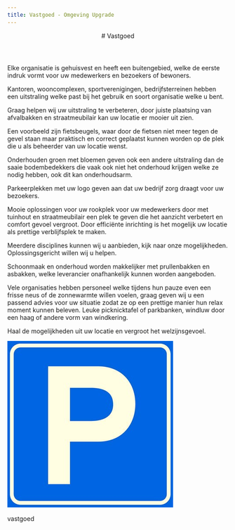 ```yaml
---
title: Vastgoed - Omgeving Upgrade
---
```

<article class="regular">
<header>
# Vastgoed
</header>
<section>
Elke organisatie is gehuisvest en heeft een buitengebied, welke de eerste indruk vormt voor uw medewerkers en bezoekers of bewoners.

Kantoren, wooncomplexen, sportverenigingen, bedrijfsterreinen hebben een uitstraling welke past bij het gebruik en soort organisatie  welke u bent.

Graag helpen wij uw uitstraling te verbeteren, door juiste plaatsing van afvalbakken en straatmeubilair kan uw locatie er mooier uit zien. 

Een voorbeeld zijn fietsbeugels, waar door de fietsen niet meer tegen de gevel staan maar praktisch en correct geplaatst kunnen worden op de plek  die u  als beheerder van uw locatie wenst. 

Onderhouden groen met bloemen geven ook een andere uitstraling dan de saaie bodembedekkers die vaak ook niet het onderhoud krijgen welke ze nodig hebben, ook dit kan onderhoudsarm. 

Parkeerplekken met uw logo geven aan dat uw bedrijf zorg draagt voor uw bezoekers. 

Mooie oplossingen voor uw rookplek voor uw medewerkers door met tuinhout en straatmeubilair een plek te geven die het aanzicht verbetert en comfort gevoel vergroot. Door efficiënte inrichting is het mogelijk uw locatie als prettige verblijfsplek te maken. 

Meerdere disciplines kunnen wij u aanbieden, kijk  naar onze mogelijkheden. Oplossingsgericht willen wij u helpen. 

Schoonmaak en onderhoud worden makkelijker met prullenbakken en asbakken, welke leverancier onafhankelijk kunnen worden aangeboden.

Vele organisaties hebben personeel welke tijdens hun pauze even een frisse neus of de zonnewarmte willen voelen, graag geven wij  u een passend advies voor uw situatie zodat ze op een prettige manier hun relax moment kunnen beleven. Leuke picknicktafel of parkbanken, windluw door een haag of andere vorm van windkering.

Haal de mogelijkheden uit uw locatie en vergroot het welzijnsgevoel.
</section>
</article>
<aside>
<a href="img/vastgoed_pagina.jpg" class="magnific">
<img src="img/vastgoed_pagina.jpg" alt="vastgoed" title="vastgoed" />
</a>
<p class="onderschrift">
vastgoed
</p>
</aside>